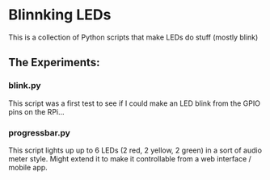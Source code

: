 Blinnking LEDs
===============

This is a collection of Python scripts that make LEDs do stuff (mostly blink)

The Experiments:
---------------

### blink.py

This script was a first test to see if I could make an LED blink from the GPIO pins on the RPi...

### progressbar.py

This script lights up up to 6 LEDs (2 red, 2 yellow, 2 green) in a sort of audio meter style. Might extend it to make it controllable from a web interface / mobile app.